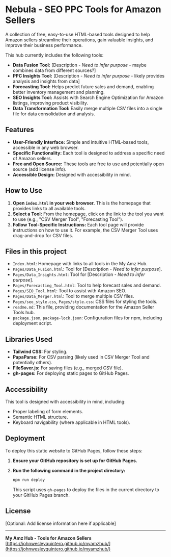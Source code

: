 # Nebula - SEO PPC Tools for Amazon Sellers

A collection of free, easy-to-use HTML-based tools designed to help Amazon sellers streamline their operations, gain valuable insights, and improve their business performance.

This hub currently includes the following tools:

- **Data Fusion Tool:**  [Description -  *Need to infer purpose* - maybe combines data from different sources?]
- **PPC Insights Tool:** [Description - *Need to infer purpose* - likely provides analysis and insights from data]
- **Forecasting Tool:**  Helps predict future sales and demand, enabling better inventory management and planning.
- **SEO Insights Tool:**  Assists with Search Engine Optimization for Amazon listings, improving product visibility.
- **Data Transformation Tool:**  Easily merge multiple CSV files into a single file for data consolidation and analysis.

## Features

- **User-Friendly Interface:** Simple and intuitive HTML-based tools, accessible in any web browser.
- **Specific Functionality:** Each tool is designed to address a specific need of Amazon sellers.
- **Free and Open Source:**  These tools are free to use and potentially open source (add license info).
- **Accessible Design:** Designed with accessibility in mind.

## How to Use

1. **Open `index.html` in your web browser.** This is the homepage that provides links to all available tools.
2. **Select a Tool:** From the homepage, click on the link to the tool you want to use (e.g., "CSV Merger Tool", "Forecasting Tool").
3. **Follow Tool-Specific Instructions:** Each tool page will provide instructions on how to use it. For example, the CSV Merger Tool uses drag-and-drop for CSV files.

## Files in this project

- `Index.html`: Homepage with links to all tools in the My Amz Hub.
- `Pages/Data_Fusion.html`: Tool for [Description - *Need to infer purpose*].
- `Pages/Data_Insights.html`: Tool for [Description - *Need to infer purpose*].
- `Pages/Forecasting_Tool.html`: Tool to help forecast sales and demand.
- `Pages/SEO_Tool.html`: Tool to assist with Amazon SEO.
- `Pages/Data_Merger.html`: Tool to merge multiple CSV files.
- `Pages/seo_style.css`, `Pages/style.css`: CSS files for styling the tools.
- `readme.md`: This file, providing documentation for the Amazon Seller Tools hub.
- `package.json`, `package-lock.json`: Configuration files for npm, including deployment script.

## Libraries Used

- **Tailwind CSS:** For styling.
- **PapaParse:** For CSV parsing (likely used in CSV Merger Tool and potentially others).
- **FileSaver.js:** For saving files (e.g., merged CSV file).
- **gh-pages:** For deploying static pages to GitHub Pages.

## Accessibility

This tool is designed with accessibility in mind, including:

- Proper labeling of form elements.
- Semantic HTML structure.
- Keyboard navigability (where applicable in HTML tools).

## Deployment

To deploy this static website to GitHub Pages, follow these steps:

1. **Ensure your GitHub repository is set up for GitHub Pages.**
2. **Run the following command in the project directory:**

   ```bash
   npm run deploy
   ```

   This script uses `gh-pages` to deploy the files in the current directory to your GitHub Pages branch.

## License

[Optional: Add license information here if applicable]

---

**My Amz Hub - Tools for Amazon Sellers**
[https://johnwesleyquintero.github.io/myamzhub/](https://johnwesleyquintero.github.io/myamzhub/)
